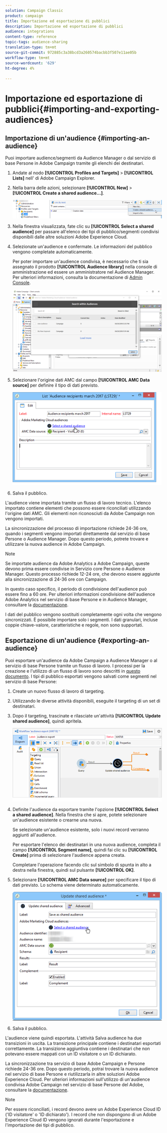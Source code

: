 ```yaml
---
solution: Campaign Classic
product: campaign
title: Importazione ed esportazione di pubblici
description: Importazione ed esportazione di pubblici
audience: integrations
content-type: reference
topic-tags: audience-sharing
translation-type: tm+mt
source-git-commit: 972885c3a38bcd3a260574bacbb3f507e11ae05b
workflow-type: tm+mt
source-wordcount: '629'
ht-degree: 4%

---
```



# Importazione ed esportazione di pubblici{#importing-and-exporting-audiences}

## Importazione di un&#39;audience {#importing-an-audience}

Puoi importare audience/segmenti da Audience Manager o dal servizio di base Persone in  Adobe Campaign tramite gli elenchi dei destinatari.

1. Andate al nodo **[!UICONTROL Profiles and Targets]** > **[!UICONTROL Lists]** nell&#39; di Adobe Campaign Explorer.
1. Nella barra delle azioni, selezionare **[!UICONTROL New]** > **[!UICONTROL Create a shared audience...]**.

   ![](assets/aam_import_audience.png)

1. Nella finestra visualizzata, fate clic su **[!UICONTROL Select a shared audience]** per passare all&#39;elenco dei tipi di pubblico/segmenti condivisi disponibili dalle altre soluzioni Adobe Experience Cloud.
1. Selezionate un&#39;audience e confermate. Le informazioni del pubblico vengono completate automaticamente.

   Per poter importare un&#39;audience condivisa, è necessario che ti sia assegnato il prodotto **[!UICONTROL Audience library]** nella console di amministrazione ed essere un amministratore nel  Audience Manager. Per ulteriori informazioni, consulta la documentazione di [Admin Console](https://helpx.adobe.com/it/enterprise/managing/user-guide.html).

   ![](assets/aam_import_audience_3.png)

1. Selezionare l&#39;origine dati AMC dal campo **[!UICONTROL AMC Data source]** per definire il tipo di dati previsto.

   ![](assets/aam_import_audience_2.png)

1. Salva il pubblico.

L&#39;audience viene importata tramite un flusso di lavoro tecnico. L&#39;elenco importato contiene elementi che possono essere riconciliati utilizzando l&#39;origine dati AMC. Gli elementi non riconosciuti da  Adobe Campaign non vengono importati.

La sincronizzazione del processo di importazione richiede 24-36 ore, quando i segmenti vengono importati direttamente dal servizio di base Persone o  Audience Manager. Dopo questo periodo, potrete trovare e utilizzare la nuova audience in  Adobe Campaign.

>[!NOTE]
>
>Se importate audience da  Adobe Analytics a  Adobe Campaign, queste devono prima essere condivise in Servizio core Persone o  Audience Manager. Questo processo richiede 12-24 ore, che devono essere aggiunte alla sincronizzazione di 24-36 ore con Campaign.
>
>In questo caso specifico, il periodo di condivisione dell&#39;audience può essere fino a 60 ore. Per ulteriori informazioni  condivisione dell&#39;audience Adobe Analytics nel servizio di base Persone e in Audience Manager, consultare la [documentazione](https://docs.adobe.com/content/help/en/analytics/components/segmentation/segmentation-workflow/seg-publish.html).

I dati del pubblico vengono sostituiti completamente ogni volta che vengono sincronizzati. È possibile importare solo i segmenti. I dati granulari, incluse coppie chiave-valore, caratteristiche e regole, non sono supportati.

## Esportazione di un&#39;audience {#exporting-an-audience}

Puoi esportare un&#39;audience da  Adobe Campaign a Audience Manager o al servizio di base Persone tramite un flusso di lavoro. I processi per la creazione e l&#39;utilizzo di un flusso di lavoro sono descritti in [questo documento](../../workflow/using/building-a-workflow.md). I tipi di pubblico esportati vengono salvati come segmenti nel servizio di base Persone:

1. Create un nuovo flusso di lavoro di targeting.
1. Utilizzando le diverse attività disponibili, eseguite il targeting di un set di destinatari.
1. Dopo il targeting, trascinate e rilasciate un&#39;attività **[!UICONTROL Update shared audience]**, quindi apritela.

   ![](assets/aam_export_example.png)

1. Definite l&#39;audience da esportare tramite l&#39;opzione **[!UICONTROL Select a shared audience]**. Nella finestra che si apre, potete selezionare un&#39;audience esistente o crearne una nuova.

   Se selezionate un&#39;audience esistente, solo i nuovi record verranno aggiunti all&#39;audience.

   Per esportare l&#39;elenco dei destinatari in una nuova audience, completa il campo **[!UICONTROL Segment name]**, quindi fai clic su **[!UICONTROL Create]** prima di selezionare l&#39;audience appena creata.

   Completare l&#39;operazione facendo clic sul simbolo di spunta in alto a destra nella finestra, quindi sul pulsante **[!UICONTROL OK]**.

1. Selezionare **[!UICONTROL AMC Data source]** per specificare il tipo di dati previsto. Lo schema viene determinato automaticamente.

   ![](assets/aam_export_audience_activity.png)

1. Salva il pubblico.

L&#39;audience viene quindi esportata. L&#39;attività Salva audience ha due transizioni in uscita. La transizione principale contiene i destinatari esportati correttamente. La transizione aggiuntiva contiene i destinatari che non potevano essere mappati con un ID visitatore o un ID dichiarato.

La sincronizzazione tra  servizio di base Adobe Campaign e Persone richiede 24-36 ore. Dopo questo periodo, potrai trovare la nuova audience nel servizio di base Persone e riutilizzarla in altre soluzioni Adobe Experience Cloud. Per ulteriori informazioni sull&#39;utilizzo di un&#39;audience condivisa  Adobe Campaign nel servizio di base Persone del Adobe, consultare la [documentazione](https://docs.adobe.com/content/help/en/core-services/interface/audiences/t-audience-create.html).

>[!NOTE]
>
>Per essere riconciliati, i record devono avere un Adobe Experience Cloud ID (&#39;ID visitatore&#39; o &#39;ID dichiarato&#39;). I record che non dispongono di un Adobe Experience Cloud ID vengono ignorati durante l&#39;esportazione e l&#39;importazione dei tipi di pubblico.

